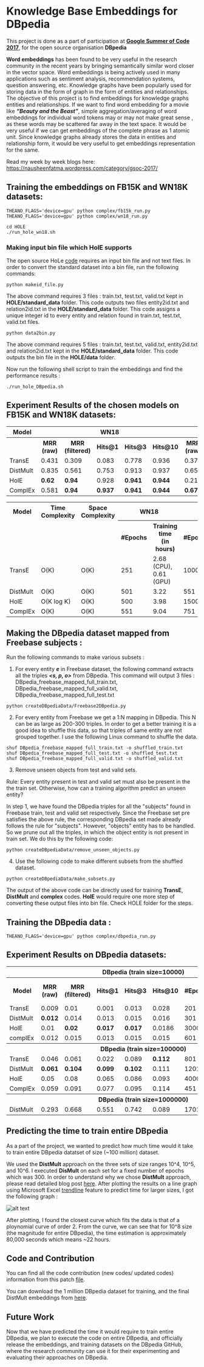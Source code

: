 <h1> Knowledge Base Embeddings for DBpedia </h1>

This project is done as a part of participation at <b><a href="https://summerofcode.withgoogle.com/">Google Summer of Code 2017</a></b>, for the open source organisation <b>DBpedia</b>

<b>Word embeddings</b> has been found to be very useful in the research community in the recent years by bringing semantically similar word closer in the vector space. Word embeddings is being actively used in many applications such as sentiment analysis, recommendation systems, question answering, etc. Knowledge graphs have been popularly used for storing data in the form of graph in the form of entities and relationships. The objective of this project is to find embeddings for knowledge graphs entities and relationships. If we want to find word embedding for a movie like <i><b>“Beauty and the Beast”</b></i>, simple aggregation/averaging of word embeddings for individual word tokens may or may not make great sense , as these words may be scattered far away in the text space. It would be very useful if we can get embeddings of the complete phrase as 1 atomic unit. Since knowledge graphs already stores the data in entities and relationship form, it would be very useful to get embeddings representation for the same.

Read my week by week blogs here: https://nausheenfatma.wordpress.com/category/gsoc-2017/

<h2>Training the embeddings on FB15K and WN18K datasets:</h2>

```
THEANO_FLAGS='device=gpu' python complex/fb15k_run.py
THEANO_FLAGS='device=gpu' python complex/wn18_run.py

cd HOLE
./run_hole_wn18.sh
```
<h3>Making input bin file which HolE supports</h3>

The open source HoLe <a href="https://github.com/mnick/holographic-embeddings">code</a> requires an input bin file and not text files. In order to convert the standard dataset into a bin file, run the following commands:
```
python makeid_file.py
```
The above command requires 3 files : train.txt, test.txt, valid.txt kept in <b>HOLE/standard_data</b> folder. This code outputs two files entity2id.txt and relation2id.txt in the <b>HOLE/standard_data</b> folder. This code assigns a unique integer id to every entity and relation found in train.txt, test.txt, valid.txt files.
```
python data2bin.py
```
The above command requires 5 files : train.txt, test.txt, valid.txt, entity2id.txt and relation2id.txt kept in the <b>HOLE/standard_data</b> folder. This code outputs the bin file in the <b>HOLE/data</b> folder.

Now run the following shell script to train the embeddings and find the performance results :
```
./run_hole_DBpedia.sh
```




<h2>Experiment Results of the chosen models on FB15K and WN18K datasets:</h2>



<table>
<tr>
   <th>Model</th>
    <th colspan="5">WN18</th>
    <th colspan="5">FB15K</th>
  </tr>
  <tr>
    <th></th>
    <th>MRR (raw)</th>
    <th>MRR (filtered)</th>
    <th>Hits@1 </th>
    <th>Hits@3 </th>
    <th>Hits@10 </th>
    <th>MRR (raw)</th>
    <th>MRR (filtered)</th>
    <th>Hits@1 </th>
    <th>Hits@3 </th>
    <th>Hits@10 </th>
 </tr>
  
  
  <tr>
  <td>TransE</td>
  <td>0.431</td>
    <td>0.309</td>
    <td>0.083</td>
    <td>0.778</td>
    <td>0.936</td>
    <td>0.374</td>
    <td>0.219</td>
    <td>0.219</td>
    <td>0.471</td>
    <td>0.643</td>    
  </tr>
    <tr>
  <td>DistMult</td>
    <td>0.835</td>
    <td>0.561</td>
    <td>0.753</td>
    <td>0.913</td>
    <td>0.937</td>
    <td>0.651</td>
        <td>0.237</td>
    <td>0.544</td>
    <td>0.728</td>
    <td>0.825</td>
  </tr>
    <tr>
  <td>HolE</td>
  <td><b>0.62</b></td>
  <td><b>0.94</b></td>
        <td>0.928</td>
        <td><b>0.941</b></td>
    <td><b>0.944</b></td>
    <td>0.21</td>
    <td>0.46</td>
    <td>33.45</td>
    <td>53.63</td>
    <td>67.54</td>
  </tr>
    <tr>
  <td>ComplEx</td>
  <td>0.581</td>
    <td><b>0.94</b></td>   
        <td><b>0.937</b></td>
    <td><b>0.941</b></td>
    <td><b>0.944</b></td>
    <td><b>0.672</b></td>
        <td>0.235</td>
        <td><b>0.571</b></td>
    <td><b>0.746</b></td>
    <td><b>0.832</b></td>
  </tr>
</table>







<table>
<tr>
   <th>Model</th>  
   <th>Time Complexity </th>
   <th>Space Complexity</th>
    <th colspan="2">WN18 <br></th>
    <th colspan="2">FB15K <br></th>
  </tr>


<tr>
    <td></td>
     <td></td>
      <td></td>
    <th>#Epochs</th>
    <th>Training time <br>(in hours)</th>
    <th>#Epochs</th>
    <th>Training time <br>(in hours)</th>    
  </tr>
  
  
  <tr>
  <td>TransE</td>
    <td>O(K)</td>
    <td>O(K)</td>
    <td>251</td>
    <td>2.68 (CPU),<br> 0.61 (GPU)</td>
    <td>1000</td>
    <td>6.77</td>    
  </tr>
    <tr>
  <td>DistMult</td>
    <td>O(K)</td>
    <td>O(K)</td>
    <td>501</td>
    <td>3.22</td>
    <td>551</td>
    <td>20.38</td>
  </tr>
    <tr>
  <td>HolE</td>
    <td>O(K log K)</td>
    <td>O(K)</td>
    <td>500</td>
    <td>3.98</td>
    <td>1500</td>
    <td>59.59</td>
  </tr>
    <tr>
  <td>ComplEx</td>
    <td>O(K)</td>
    <td>O(K)</td>
    <td>551</td>
    <td>9.04</td>    
    <td>751</td>
    <td>107.33</td>
  </tr>
</table>


<h2>Making the DBpedia dataset mapped from Freebase subjects :</h2>
Run the following commands to make various subsets :

1) For every entity <b><i>e</i></b> in Freebase dataset, the following command extracts all the triples <b><i><s, p, o></i></b> from DBpedia. This command will output 3 files : <t>DBpedia_freebase_mapped_full_train.txt</t>, DBpedia_freebase_mapped_full_valid.txt, DBpedia_freebase_mapped_full_test.txt
```
python createDBpediaData/Freebase2DBpedia.py
```

2) For every entity from Freebase we get a 1:N mapping in DBpedia. This N can be as large as 200-300 triples. In order to get a better training it is a good idea to shuffle this data, so that triples of same entity are not grouped together. I use the following Linux command to shuffle the data.

```
shuf DBpedia_freebase_mapped_full_train.txt -o shuffled_train.txt
shuf DBpedia_freebase_mapped_full_test.txt -o shuffled_test.txt
shuf DBpedia_freebase_mapped_full_valid.txt -o shuffled_valid.txt
```

3) Remove unseen objects from test and valid sets. 


Rule: Every entity present in test and valid set must also be present in the the train set. Otherwise, how can a training algorithm predict an unseen entity?

In step 1, we have found the DBpedia triples for all the "subjects" found in Freebase train, test and valid set respectively. Since the Freebase set pre satisfies the above rule, the corresponding DBpedia set made already follows the rule for "subjects". However, "objects" entity has to be handled. So we prune out all the triples, in which the object entity is not present in train set. We do this by the following code:

```
python createDBpediaData/remove_unseen_objects.py
```


4) Use the following code to make different subsets from the shuffled dataset.

```
python createDBpediaData/make_subsets.py
```

The output of the above code can be directly used for training <b>TransE</b>, <b>DistMult</b> and <b>complex</b> codes. 
<b>HolE</b> would require one more step of converting these output files into bin file. Check HOLE folder for the steps.


<h2>Training the DBpedia data : </h2>

```
THEANO_FLAGS='device=gpu' python complex/dbpedia_run.py
```

<h2>Experiment Results on DBpedia datasets:</h2>
<table>
<tr>
   <th></th>
    <th colspan="8">DBpedia (train size=10000)</th>
  </tr>
  <tr>
    <th>Model</th>
    <th>MRR (raw)</th>
    <th>MRR (filtered)</th>
    <th>Hits@1 </th>
    <th>Hits@3 </th>
    <th>Hits@10 </th>
     <th>#Epochs</th>
      <th>Training time (in seconds)</th>
 </tr>
 <tr>
  <td>TransE</td>
    <td>0.009</td>   
    <td>0.01</td>
    <td>0.001</td>
    <td>0.013</td>
    <td>0.028</td>
    <td>201</td>
    <td>424.68</td>
  </tr>
    
  <tr>
  <td>DistMult</td>
  <td><b>0.012</b>
</td>   
    <td>0.014
</td>
    <td>0.013
</td>
    <td>0.015
</td>
    <td>0.016
</td>
    <td>301
</td>
    <td>489.8
</td>
  </tr> 

  
   
<tr>
  <td>HolE</td>
    <td>0.01
</td>   
<td><b>0.02</b>
</td>
<td><b>0.017</b>
</td>
    <td><b>0.017</b>
</td>
    <td>0.0186
</td>
    <td>3000
</td>
    <td>4007.95
</td>
  </tr>  
  
    
<tr>
  <td>complEx</td>
    <td>0.012
</td>   
    <td>0.015
</td>
    <td>0.013
</td>
    <td>0.015
</td>
    <td>0.015
</td>
    <td>601
</td>
    <td>1707
</td>
  </tr>  
 <tr>
   <th></th>
    <th colspan="8">DBpedia (train size=100000)</th>
  </tr>   
<tr>
  <td>TransE</td>
    <td>0.046
</td>   
    <td>0.061
</td>
    <td>0.022
</td>
    <td>0.089
</td>
<td><b>0.112</b>
</td>
    <td>801
</td>
    <td>6866.93
</td>
  </tr>  
  
  
  <tr>
  <td>DistMult
</td>
<td><b>0.061</b></td>   
<td><b>0.104</b></td>
<td><b>0.099</b></td>
<td><b>0.102</b></td>
    <td>0.111</td>
    <td>1201</td>
    <td>8226.67</td>
  </tr>  
  
  
  
  
  
   <tr>
  <td>HolE</td>
<td>0.05</td>   
<td>0.08</td>
<td>0.065</td>
<td>0.086</td>
<td>0.093    </td>
<td>4000</td>
<td>77891</td>

 <tr>
  <td>ComplEx</td>
<td>0.059</td>   
<td>0.091</td>
<td>0.077</td>
<td>0.095    </td>
<td>0.114</td>
<td>451</td>
 <td>4119
</td>
   
  </tr>
 <tr>
   <th></th>
    <th colspan="8">DBpedia (train size=1000000)</th>
  </tr>
     <tr>
  <td>DistMult</td>
<td>0.293</td>   
<td>0.668</td>
<td>0.551</td>
<td>0.742</td>
<td>0.089    </td>
<td>1701</td>
<td>79644.69
</td>
</table>



<h2> Predicting the time to train entire DBpedia </h2>
As a part of the project, we wanted to predict how much time would it take to train entire DBpedia datatset of size (~100 million) dataset.

We used the <b>DistMult</b> approach on the three sets of size ranges 10^4, 10^5, and 10^6.  I executed <b>DisMult</b> on each set for a fixed number of epochs which was 300. In order to understand why we chose <b>DistMult</b> approach, please read detailed blog post <a href="https://nausheenfatma.wordpress.com/2017/08/28/gsoc-final-submission/">here</a>. After plotting the results on a line graph using Microsoft Excel <a href="https://support.office.com/en-us/article/Add-change-or-remove-a-trendline-in-a-chart-fa59f86c-5852-4b68-a6d4-901a745842ad">trendline</a> feature to predict time for larger sizes, I got the following graph :


![alt text](https://github.com/nausheenfatma/embeddings/blob/master/gsoc2017-nausheen/polynomial.PNG)

After plotting, I found the closest curve which fits the data is that of a ploynomial curve of order 2. From the curve, we can see that for 10^8 size (the magnitude for entire DBpedia), the time estimation is approximately 80,000 seconds which means ~22 hours.

<h2> Code and Contribution </h2>
You can find all the code contribution (new codes/ updated codes) information from this patch <a href="https://github.com/nausheenfatma/embeddings/blob/master/gsoc2017-nausheen/contribution_patch.patch ">file</a>.

You can download the 1 million DBpedia dataset for training, and the final DistMult embeddings from <a href="http://tsoru.aksw.org/gsoc2017/dbpedia201604-1M-triples/distmult-embeddings-100dim.zip">here</a>.

<h2>Future Work</h2>

Now that we have predicted the time it would require to train entire DBpedia, we plan to execute the code on entire DBpedia, and officially release the embeddings, and training datasets on the DBpedia GitHub, where the research community can use it for their experimenting and evaluating their approaches on DBpedia.



